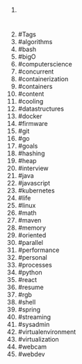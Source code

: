 1. #
1. #Tags
1. #algorithms
1. #bash
1. #bigO
1. #computerscience
1. #concurrent
1. #containerization
1. #containers
1. #content
1. #cooling
1. #datastructures
1. #docker
1. #firmware
1. #git
1. #go
1. #goals
1. #hashing
1. #heap
1. #interview
1. #java
1. #javascript
1. #kubernetes
1. #life
1. #linux
1. #math
1. #maven
1. #memory
1. #oriented
1. #parallel
1. #performance
1. #personal
1. #processes
1. #python
1. #react
1. #resume
1. #rgb
1. #shell
1. #spring
1. #streaming
1. #sysadmin
1. #virtualenvironment
1. #virtualization
1. #webcam
1. #webdev
